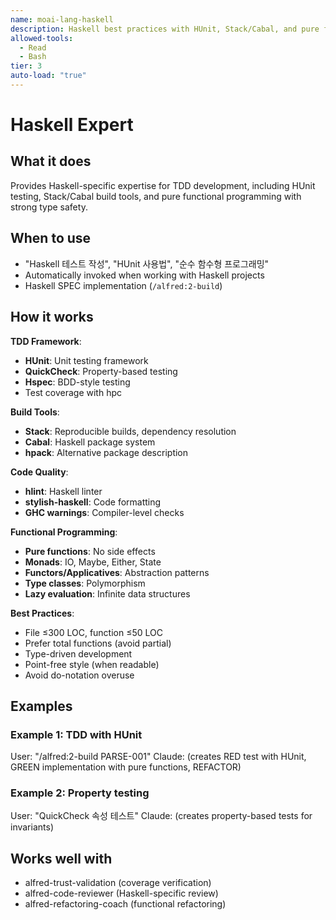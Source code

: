 ```yaml
---
name: moai-lang-haskell
description: Haskell best practices with HUnit, Stack/Cabal, and pure functional programming
allowed-tools:
  - Read
  - Bash
tier: 3
auto-load: "true"
---
```


# Haskell Expert

## What it does

Provides Haskell-specific expertise for TDD development, including HUnit testing, Stack/Cabal build tools, and pure functional programming with strong type safety.

## When to use

- "Haskell 테스트 작성", "HUnit 사용법", "순수 함수형 프로그래밍"
- Automatically invoked when working with Haskell projects
- Haskell SPEC implementation (`/alfred:2-build`)

## How it works

**TDD Framework**:
- **HUnit**: Unit testing framework
- **QuickCheck**: Property-based testing
- **Hspec**: BDD-style testing
- Test coverage with hpc

**Build Tools**:
- **Stack**: Reproducible builds, dependency resolution
- **Cabal**: Haskell package system
- **hpack**: Alternative package description

**Code Quality**:
- **hlint**: Haskell linter
- **stylish-haskell**: Code formatting
- **GHC warnings**: Compiler-level checks

**Functional Programming**:
- **Pure functions**: No side effects
- **Monads**: IO, Maybe, Either, State
- **Functors/Applicatives**: Abstraction patterns
- **Type classes**: Polymorphism
- **Lazy evaluation**: Infinite data structures

**Best Practices**:
- File ≤300 LOC, function ≤50 LOC
- Prefer total functions (avoid partial)
- Type-driven development
- Point-free style (when readable)
- Avoid do-notation overuse

## Examples

### Example 1: TDD with HUnit
User: "/alfred:2-build PARSE-001"
Claude: (creates RED test with HUnit, GREEN implementation with pure functions, REFACTOR)

### Example 2: Property testing
User: "QuickCheck 속성 테스트"
Claude: (creates property-based tests for invariants)

## Works well with

- alfred-trust-validation (coverage verification)
- alfred-code-reviewer (Haskell-specific review)
- alfred-refactoring-coach (functional refactoring)

